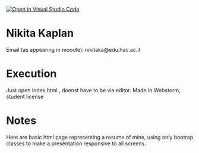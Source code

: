 [![Open in Visual Studio Code](https://classroom.github.com/assets/open-in-vscode-f059dc9a6f8d3a56e377f745f24479a46679e63a5d9fe6f495e02850cd0d8118.svg)](https://classroom.github.com/online_ide?assignment_repo_id=6184600&assignment_repo_type=AssignmentRepo)


<h1>Nikita Kaplan</h1>
<p>Email (as appearing in moodle): nikitaka@edu.hac.ac.il</p>

<h1>Execution</h1>
<p>
Just open index.html , doenst have to be via editor. Made in Webstorm, student license
</p>
<h1> Notes </h1>
<p>
  Here are basic html page representing a resume of mine, using only bootrap classes
  to make a presentation responsive to all screens.
</p>
